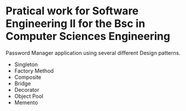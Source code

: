 # Pratical work for Software Engineering II for the Bsc in Computer Sciences Engineering 
Password Manager application using several different Design patterns.
- Singleton
- Factory Method
- Composite
- Bridge
- Decorator
- Object Pool
- Memento
